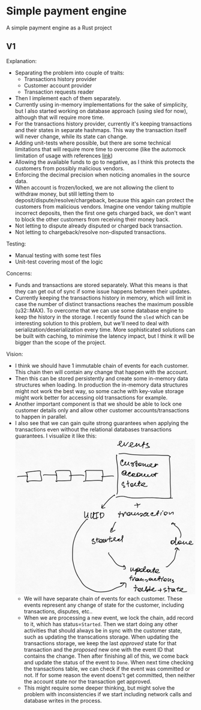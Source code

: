 # Simple payment engine
A simple payment engine as a Rust project

## V1
Explanation:
- Separating the problem into couple of traits:
    - Transactions history provider
    - Customer account provider
    - Transaction requests reader
- Then I implement each of them separately. 
- Currently using in-memory implementations for the sake of simplicity, but I also started working on database approach (using sled for now), although that will require more time.
- For the transactions history provider, currently it's keeping transactions and their states in separate hashmaps. This way the transaction itself will never change, while its state can change.
- Adding unit-tests where possible, but there are some technical limitations that will require more time to overcome (like the automock limitation of usage with references [link](https://docs.rs/mockall/0.8.3/mockall/#:~:text=Mocking%20generic%20structs%20and%20generic%20traits%20is%20not%20a%20problem.%20The%20mock%20struct%20will%20be%20generic%2C%20too.%20The%20same%20restrictions%20apply%20as%20with%20mocking%20generic%20methods%3A%20each%20generic%20parameter%20must%20be%20%27static%2C%20and%20generic%20lifetime%20parameters%20are%20not%20allowed.))
- Allowing the available funds to go to negative, as I think this protects the customers from possibly malicious vendors.
- Enforcing the decimal precision when noticing anomalies in the source data.
- When account is frozen/locked, we are not allowing the client to withdraw money, but still letting them to deposit/dispute/resolve/chargeback, because this again can protect the customers from malicious vendors. Imagine one vendor taking multiple incorrect deposits, then the first one gets charged back, we don't want to block the other customers from receiving their money back.
- Not letting to dispute already disputed or charged back transaction.
- Not letting to chargeback/resolve non-disputed transactions.

Testing:
- Manual testing with some test files
- Unit-test covering most of the logic

Concerns:
- Funds and transactions are stored separately. What this means is that they can get out of sync if some issue happens between their updates.
- Currently keeping the transactions history in memory, which will limit in case the number of distinct transactions reaches the maximum possible (u32::MAX). To overcome that we can use some database engine to keep the history in the storage. I recently found the `sled` which can be interesting solution to this problem, but we'll need to deal with serialization/deserialization every time. More sophisticated solutions can be built with caching, to minimise the latency impact, but I think it will be bigger than the scope of the project.

Vision:
- I think we should have 1 immutable chain of events for each customer. This chain then 
will contain any change that happen with the account.
- Then this can be stored persistently and create some in-memory data structures when loading. In production the in-memory data structures might not work the best way, so some cache with key-value storage might work better for accessing old transactions for example.
- Another important component is that we should be able to lock one customer details only and allow other customer accounts/transactions to happen in parallel.
- I also see that we can gain quite strong guarantees when applying the transactions even without the relational databases transactions guarantees. I visualize it like this:
![](./Simple%20Payment%20Engine%20V2%20visualisation.jpg)
    - We will have separate chain of events for each customer. These events represent any change of state for the customer, including transactions, disputes, etc..
    - When we are processing a new event, we lock the chain, add record to it, which has status=`Started`. Then we start doing any other activities that should always be in sync with the customer state, such as updating the transcations storage. When updating the transactions storage, we keep the last *approved* state for that transaction and the *proposed* new one with the event ID that contains the change. Then after finishing all of this, we come back and update the status of the event to `Done`. When next time checking the transactions table, we can check if the event was committed or not. If for some reason the event doens't get committed, then neither the account state nor the transaction get approved.
    - This might require some deeper thinking, but might solve the problem with inconsistencies if we start including network calls and database writes in the process.